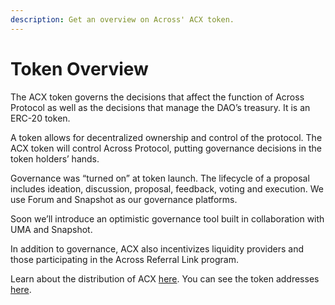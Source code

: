 ```yaml
---
description: Get an overview on Across' ACX token.
---
```


# Token Overview

The ACX token governs the decisions that affect the function of Across Protocol as well as the decisions that manage the DAO’s treasury. It is an ERC-20 token.&#x20;

A token allows for decentralized ownership and control of the protocol. The ACX token will control Across Protocol, putting governance decisions in the token holders’ hands.&#x20;

Governance was “turned on” at token launch. The lifecycle of a proposal includes ideation, discussion, proposal, feedback, voting and execution. We use Forum and Snapshot as our governance platforms.

Soon we’ll introduce an optimistic governance tool built in collaboration with UMA and Snapshot.

In addition to governance, ACX also incentivizes liquidity providers and those participating in the Across Referral Link program.&#x20;

Learn about the distribution of ACX [here](https://docs.across.to/token/allocations). You can see the token addresses [here](https://github.com/across-protocol/across-token/blob/master/README.md#addresses).&#x20;
